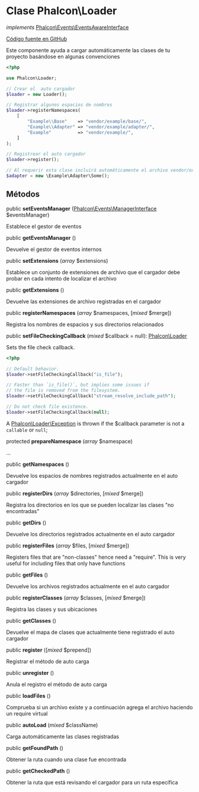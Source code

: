 # Clase **Phalcon\\Loader**

*implements* [Phalcon\Events\EventsAwareInterface](/[[language]]/[[version]]/api/Phalcon_Events_EventsAwareInterface)

<a href="https://github.com/phalcon/cphalcon/blob/master/phalcon/loader.zep" class="btn btn-default btn-sm">Código fuente en GitHub</a>

Este componente ayuda a cargar automáticamente las clases de tu proyecto basándose en algunas convenciones

```php
<?php

use Phalcon\Loader;

// Crear el  auto cargador
$loader = new Loader();

// Registrar algunos espacios de nombres
$loader->registerNamespaces(
    [
        "Example\\Base"    => "vendor/example/base/",
        "Example\\Adapter" => "vendor/example/adapter/",
        "Example"          => "vendor/example/",
    ]
);

// Registrear el auto cargador
$loader->register();

// Al requerir esta clase incluirá automáticamente el archivo vendor/example/adapter/Some.php
$adapter = new \Example\Adapter\Some();

```

## Métodos

public **setEventsManager** ([Phalcon\Events\ManagerInterface](/[[language]]/[[version]]/api/Phalcon_Events_ManagerInterface) $eventsManager)

Establece el gestor de eventos

public **getEventsManager** ()

Devuelve el gestor de eventos internos

public **setExtensions** (*array* $extensions)

Establece un conjunto de extensiones de archivo que el cargador debe probar en cada intento de localizar el archivo

public **getExtensions** ()

Devuelve las extensiones de archivo registradas en el cargador

public **registerNamespaces** (*array* $namespaces, [*mixed* $merge])

Registra los nombres de espacios y sus directorios relacionados

public **setFileCheckingCallback** (*mixed* $callback = null): [Phalcon\Loader](/[[language]]/[[version]]/api/Phalcon_Loader)

Sets the file check callback.

```php
<?php

// Default behavior.
$loader->setFileCheckingCallback("is_file");

// Faster than `is_file()`, but implies some issues if
// the file is removed from the filesystem.
$loader->setFileCheckingCallback("stream_resolve_include_path");

// Do not check file existence.
$loader->setFileCheckingCallback(null);
```

A [Phalcon\Loader\Exception](/[[language]]/[[version]]/api/Phalcon_Loader_Exception) is thrown if the $callback parameter is not a `callable` or `null`;

protected **prepareNamespace** (*array* $namespace)

...

public **getNamespaces** ()

Devuelve los espacios de nombres registrados actualmente en el auto cargador

public **registerDirs** (*array* $directories, [*mixed* $merge])

Registra los directorios en los que se pueden localizar las clases "no encontradas"

public **getDirs** ()

Devuelve los directorios registrados actualmente en el auto cargador

public **registerFiles** (*array* $files, [*mixed* $merge])

Registers files that are "non-classes" hence need a "require". This is very useful for including files that only have functions

public **getFiles** ()

Devuelve los archivos registrados actualmente en el auto cargador

public **registerClasses** (*array* $classes, [*mixed* $merge])

Registra las clases y sus ubicaciones

public **getClasses** ()

Devuelve el mapa de clases que actualmente tiene registrado el auto cargador

public **register** ([*mixed* $prepend])

Registrar el método de auto carga

public **unregister** ()

Anula el registro el método de auto carga

public **loadFiles** ()

Comprueba si un archivo existe y a continuación agrega el archivo haciendo un require virtual

public **autoLoad** (*mixed* $className)

Carga automáticamente las clases registradas

public **getFoundPath** ()

Obtener la ruta cuando una clase fue encontrada

public **getCheckedPath** ()

Obtener la ruta que está revisando el cargador para un ruta específica